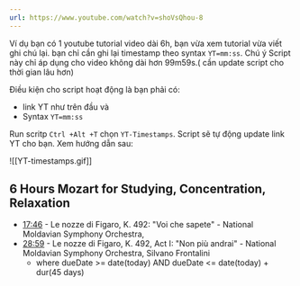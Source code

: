 ```yaml
---
url: https://www.youtube.com/watch?v=shoVsQhou-8
---
```


Ví dụ bạn có 1 youtube tutorial video dài 6h, bạn vừa xem tutorial vừa viết ghi chú lại. bạn chỉ cần ghi lại timestamp theo syntax `YT=mm:ss`.
Chú ý Script này chỉ áp dụng cho video không dài hơn 99m59s.( cần update script cho thời gian lâu hơn)

Điều kiện cho script hoạt động là bạn phải có: 
- link YT như trên đầu và
- Syntax `YT=mm:ss`

Run scritp `Ctrl +Alt +T` chọn `YT-Timestamps`. Script sẽ tự động update link YT cho bạn. Xem hướng dẫn sau:

![[YT-timestamps.gif]]


## 6 Hours Mozart for Studying, Concentration, Relaxation

- [17:46](https://www.youtube.com/watch?v=shoVsQhou-8&t=17m46s) - Le nozze di Figaro, K. 492: "Voi che sapete" - National Moldavian Symphony Orchestra,
- [28:59](https://www.youtube.com/watch?v=shoVsQhou-8&t=28m59s) - Le nozze di Figaro, K. 492, Act I: "Non più andrai" - National Moldavian Symphony Orchestra, Silvano Frontalini
     - where dueDate >= date(today) AND dueDate <= date(today) + dur(45 days)
